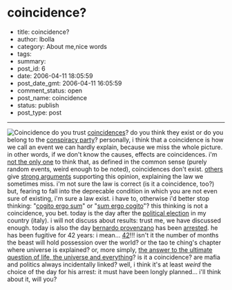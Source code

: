 # coincidence?

- title: coincidence?
- author: lbolla
- category: About me,nice words
- tags: 
- summary: 
- post_id: 6
- date: 2006-04-11 18:05:59
- post_date_gmt: 2006-04-11 16:05:59
- comment_status: open
- post_name: coincidence
- status: publish
- post_type: post

----------------

![Coincidence][1] do you trust [coincidences][2]? do you think they exist or do you belong to the [conspiracy party][3]? personally, i think that a coincidence is how we call an event we can hardly explain, because we miss the whole picture. in other words, if we don't know the causes, effects are coincidences. i'm [not the only one][4] to think that, as defined in the common sense (purely random events, weird enough to be noted), coincidences don't exist. [others][5] give [strong arguments][6] supporting this opinion, explaining the law we sometimes miss. i'm not sure the law is correct (is it a coincidence, too?) but, fearing to fall into the deprecable condition in which you are not even sure of existing, i'm sure a law exist. i have to, otherwise i'd better stop thinking: "[cogito ergo sum][7]" or "[sum ergo cogito][8]"? this thinking is not a coincidence, you bet. today is the day after the [political election][9] in my country (italy). i will not discuss about results: trust me, we have discussed enough. today is also the day [bernardo provenzano][10] has been [arrested][11]. he has been fugitive for 42 years: i mean... [42][12]!!! isn't it the number of months the beast will hold possession over the world? or the tao te ching's chapter where universe is explained? or, more simply, [the answer to the ultimate question of life, the universe and everything][13]? is it a coincidence? are mafia and politics always incidentally linked? well, i think it's at least _weird_ the choice of the day for his arrest: it must have been longly planned... i'll think about it, will you?

   [1]: http://www.essentialism.net/Coincidence.gif
   [2]: http://en.wikipedia.org/wiki/Coincidence (coincidence)
   [3]: http://en.wikipedia.org/wiki/Conspiracy_theory (conspiracy theory)
   [4]: http://en.wikipedia.org/wiki/V_for_Vendetta_%28film%29 (V for Vendetta)
   [5]: http://en.wikipedia.org/wiki/Littlewood%27s_law (J. E. Littlewood)
   [6]: http://en.wikipedia.org/wiki/Law_of_Truly_Large_Numbers (law of truly large numbers)
   [7]: http://en.wikipedia.org/wiki/Cogito_ergo_sum (cogito ergo sum)
   [8]: http://www.skeptic.com/about_us/discover_skepticism.html (skeptics society)
   [9]: http://www.repubblica.it/2006/04/dirette/sezioni/politica/elezioni/elezionimar/index.html (Repubblica)
   [10]: http://en.wikipedia.org/wiki/Bernardo_Provenzano (bernardo provenzano)
   [11]: http://www.repubblica.it/2006/04/dirette/sezioni/cronaca/provenzano/provenzano/index.html (Repubblica)
   [12]: http://en.wikipedia.org/wiki/42_%28number%29 (42)
   [13]: http://en.wikipedia.org/wiki/The_Answer_to_Life%2C_the_Universe%2C_and_Everything (douglas adams)